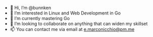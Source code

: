 - 👋 Hi, I’m @bunnken
- 👀 I’m interested in Linux and Web Development in Go
- 🌱 I’m currently mastering Go
- 💞️ I’m looking to collaborate on anything that can widen my skillset
- 📫 You can contact me via email at e.marconicchio@pm.me

<!---
bunnken/bunnken is a ✨ special ✨ repository because its `README.md` (this file) appears on your GitHub profile.
You can click the Preview link to take a look at your changes.
--->
